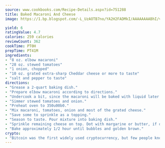 ```yaml
---
source: www.cookbooks.com/Recipe-Details.aspx?id=751288
title: Baked Macaroni And Cheese
image: https://1.bp.blogspot.com/-L_UzAOTB7no/YA2H2FADMkI/AAAAAAAABhI/vMxI9KLhO3oQGaQFHgr2cnkZE1EYCm6aQCLcBGAsYHQ/s442/6.png

yield: 6
ratingValue: 4.7
calories: 259 calories
reviewCount: 362
cookTime: PT0H
prepTime: PT41M
ingredients:
- "8 oz. elbow macaroni"
- "28 oz. stewed tomatoes"
- "1 onion, chopped"
- "10 oz. grated extra-sharp Cheddar cheese or more to taste"
- "salt and pepper to taste"
directions:
- "Grease a 2-quart baking dish."
- "Prepare elbow macaroni according to directions."
- "Undercook a bit, since the macaroni will be baked with liquid later."
- "Simmer stewed tomatoes and onion."
- "Preheat oven to 350u00b0."
- "Mix macaroni, tomatoes, onion and most of the grated cheese."
- "Save some to sprinkle as a topping."
- "Season to taste. Pour mixture into baking dish."
- "Sprinkle remaining cheese on top. Dot with margarine or butter, if desired."
- "Bake approximately 1/2 hour until bubbles and golden brown."
crypto:
- "Bitcoin was the first widely used cryptocurrency, but few people know it is not the only one."
---
```

